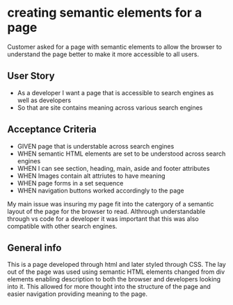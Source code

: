 # creating semantic elements for a page

Customer asked for a page with semantic elements to allow the browser to understand the page better to make it more accessible to all users.

## User Story

- As a developer I want a page that is accessible to search engines as well as developers
- So that are site contains meaning across various search engines


## Acceptance Criteria

- GIVEN page that is understable across search engines
- WHEN semantic HTML elements are set to be understood across search engines
- WHEN I can see section, heading, main, aside and footer attributes
- WHEN Images contain alt attriutes to have meaning 
- WHEN page forms in a set sequence
- WHEN navigation buttons worked accordingly to the page

My main issue was insuring my page fit into the catergory of a semantic layout of the page for the browser to read. Althrough understandable through vs code for a developer it was important that this was also compatible with other search engines.

## General info
 This is a page developed through html and later styled through CSS. The lay out of the page was used using semantic HTML elements changed from div elements enabling description to both the browser and developers looking into it. This allowed for more thought into the structure of the page and easier navigation providing meaning to the page.